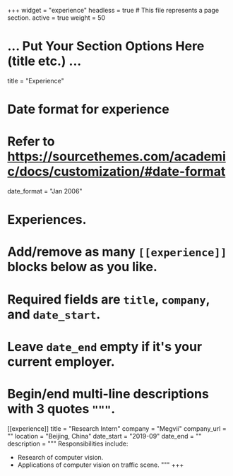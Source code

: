 +++
widget = "experience"
headless = true  # This file represents a page section.
active = true
weight = 50
# ... Put Your Section Options Here (title etc.) ...
title = "Experience"
# Date format for experience
#   Refer to https://sourcethemes.com/academic/docs/customization/#date-format
date_format = "Jan 2006"

# Experiences.
#   Add/remove as many `[[experience]]` blocks below as you like.
#   Required fields are `title`, `company`, and `date_start`.
#   Leave `date_end` empty if it's your current employer.
#   Begin/end multi-line descriptions with 3 quotes `"""`.
[[experience]]
  title = "Research Intern"
  company = "Megvii"
  company_url = ""
  location = "Beijing, China"
  date_start = "2019-09"
  date_end = ""
  description = """
  Responsibilities include:
  * Research of computer vision.
  * Applications of computer vision on traffic scene.
  """
+++
